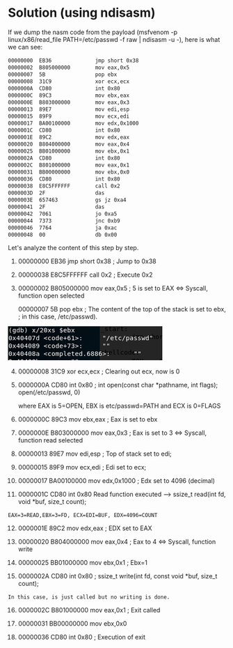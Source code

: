 # Solution (using ndisasm)

If we dump the nasm code from the payload (msfvenom -p linux/x86/read_file PATH=/etc/passwd -f raw | ndisasm -u -), here is what we can see:

    00000000  EB36              jmp short 0x38
    00000002  B805000000        mov eax,0x5
    00000007  5B                pop ebx
    00000008  31C9              xor ecx,ecx
    0000000A  CD80              int 0x80
    0000000C  89C3              mov ebx,eax
    0000000E  B803000000        mov eax,0x3
    00000013  89E7              mov edi,esp
    00000015  89F9              mov ecx,edi
    00000017  BA00100000        mov edx,0x1000
    0000001C  CD80              int 0x80
    0000001E  89C2              mov edx,eax
    00000020  B804000000        mov eax,0x4
    00000025  BB01000000        mov ebx,0x1
    0000002A  CD80              int 0x80
    0000002C  B801000000        mov eax,0x1
    00000031  BB00000000        mov ebx,0x0
    00000036  CD80              int 0x80
    00000038  E8C5FFFFFF        call 0x2
    0000003D  2F                das
    0000003E  657463            gs jz 0xa4
    00000041  2F                das
    00000042  7061              jo 0xa5
    00000044  7373              jnc 0xb9
    00000046  7764              ja 0xac
    00000048  00                db 0x00

Let's analyze the content of this step by step.

   1) 00000000  EB36              jmp short 0x38 ; Jump to 0x38 

   2) 00000038  E8C5FFFFFF        call 0x2 ; Execute 0x2

   3)  00000002  B805000000        mov eax,0x5 ; 5 is set to EAX <=> Syscall, function open selected

       00000007  5B                pop ebx ; The content of the top of the stack is set to ebx, 
                                            ; in this case, /etc/passwd).
    
![alt text](https://github.com/MrSquid25/SLAE/blob/master/Assignment%205/read_file/pop_ebx.PNG "Pop Ebx")

   4)  00000008  31C9              xor ecx,ecx ; Clearing out ecx, now is 0
       
   5)  0000000A  CD80              int 0x80 ; int open(const char *pathname, int flags); open(/etc/passwd, 0) 
   
       where EAX is 5=OPEN, EBX is etc/passwd=PATH and ECX is 0=FLAGS
   
   6) 0000000C  89C3              mov ebx,eax ; Eax is set to ebx
   
   7) 0000000E  B803000000        mov eax,0x3  ; Eax is set to 3 <=> Syscall, function read selected
   
   8) 00000013  89E7              mov edi,esp ; Top of stack set to edi;
   
   9) 00000015  89F9              mov ecx,edi ; Edi set to ecx;
   
   10) 00000017  BA00100000        mov edx,0x1000 ; Edx set to 4096 (decimal)
   
   11) 0000001C  CD80              int 0x80 Read function executed --> ssize_t read(int fd, void *buf, size_t count);
   
    EAX=3=READ,EBX=3=FD, ECX=EDI=BUF, EDX=4096=COUNT
   
   12) 0000001E  89C2              mov edx,eax ; EDX set to EAX
   
   13) 00000020  B804000000        mov eax,0x4 ; Eax to 4 <=> Syscall, function write
   
   14) 00000025  BB01000000        mov ebx,0x1 ; Ebx=1
   
   15) 0000002A  CD80              int 0x80 ; ssize_t write(int fd, const void *buf, size_t count);
 
    In this case, is just called but no writing is done.
 
   16) 0000002C  B801000000        mov eax,0x1 ; Exit called
   
   17) 00000031  BB00000000        mov ebx,0x0
   
   18) 00000036  CD80              int 0x80 ; Execution of exit 
   
